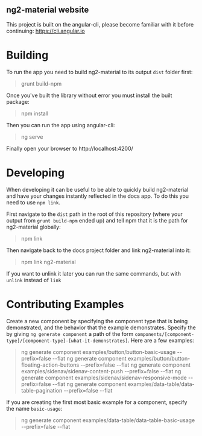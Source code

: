 ng2-material website
---

This project is built on the angular-cli, please become familiar with it before continuing: https://cli.angular.io

# Building

To run the app you need to build ng2-material to its output `dist` folder first:

 > grunt build-npm
  
Once you've built the library without error you must install the built package:

 > npm install
 
Then you can run the app using angular-cli:

 > ng serve

Finally open your browser to http://localhost:4200/

# Developing

When developing it can be useful to be able to quickly build ng2-material and have your changes instantly reflected
in the docs app.  To do this you need to use `npm link`.

First navigate to the `dist` path in the root of this repository (where your output from `grunt build-npm` ended up)
and tell npm that it is the path for ng2-material globally:

 > npm link
 
Then navigate back to the docs project folder and link ng2-material into it:

 > npm link ng2-material
 
If you want to unlink it later you can run the same commands, but with `unlink` instead of `link`

# Contributing Examples

Create a new component by specifying the component type that is being demonstrated, and the 
behavior that the example demonstrates. Specify the by giving `ng generate component` a path of the
form `components/[component-type]/[component-type]-[what-it-demonstrates]`. Here are a few examples:

 > ng generate component examples/button/button-basic-usage --prefix=false --flat
 > ng generate component examples/button/button-floating-action-buttons --prefix=false --flat
 > ng generate component examples/sidenav/sidenav-content-push --prefix=false --flat
 > ng generate component examples/sidenav/sidenav-responsive-mode --prefix=false --flat
 > ng generate component examples/data-table/data-table-pagination --prefix=false --flat
 
If you are creating the first most basic example for a component, specify the name `basic-usage`:

 > ng generate component examples/data-table/data-table-basic-usage --prefix=false  --flat
 
